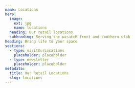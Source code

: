 ```yaml
---
name: Locations
hero:
  image:
    ext: jpg
    name: locations
  heading: Our retail locations
  subheading: Serving the wasatch front and southern utah
heading: Bring life to your space
sections:
  - type: visitOurLocations
    placeholder: placeholder
  - type: newsletter
    placeholder: placeholder
metadata:
  title: Our Retail Locations
  slug: locations
---
```

